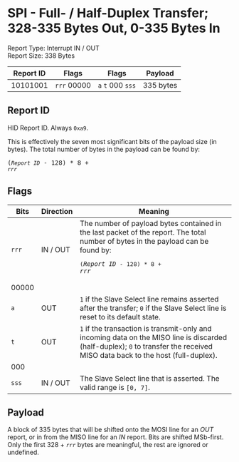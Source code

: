 
# SPI - Full- / Half-Duplex Transfer; 328-335 Bytes Out, 0-335 Bytes In
Report Type: Interrupt IN / OUT<br />
Report Size: 338 Bytes

| Report ID | Flags | Flags | Payload |
|-----------|-------|-------|---------|
| 10101001 | `rrr`&nbsp;00000 | `a`&nbsp;`t`&nbsp;000&nbsp;`sss` | 335 bytes |

## Report ID
HID Report ID.  Always `0xa9`.

This is effectively the seven most significant bits of the payload size (in bytes).  The total number of bytes in the payload can be found by: <pre>(*`Report ID`* - 128) * 8 + *`rrr`*</pre>

## Flags

| Bits  | Direction | Meaning |
|-------|-----------|---------|
| `rrr` | IN / OUT  | The number of payload bytes contained in the last packet of the report.  The total number of bytes in the payload can be found by: <pre>(*`Report ID`* - 128) * 8 + *`rrr`*</pre> |
| 00000 |          |                                                                       |
| `a`   | OUT      | `1` if the Slave Select line remains asserted after the transfer; `0` if the Slave Select line is reset to its default state. |
| `t`   | OUT      | `1` if the transaction is transmit-only and incoming data on the MISO line is discarded (half-duplex); `0` to transfer the received MISO data back to the host (full-duplex). |
| 000   |          |                                                                       |
| `sss` | IN / OUT | The Slave Select line that is asserted.  The valid range is `[0, 7]`. |

## Payload
A block of 335 bytes that will be shifted onto the MOSI line for an *OUT* report, or in from the MISO line for an *IN* report.  Bits are shifted MSb-first.  Only the first 328 + *`rrr`* bytes are meaningful, the rest are ignored or undefined.
